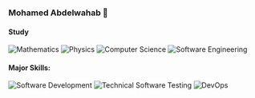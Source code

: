 ### Mohamed Abdelwahab 👋
#### Study
![Mathematics](https://img.shields.io/badge/%20-Mathematics-9cf)
![Physics](https://img.shields.io/badge/%20-Physics-9cf)
![Computer Science](https://img.shields.io/badge/%20-Computer%20Science-9cf)
![Software Engineering](https://img.shields.io/badge/%20-Software%20Engineering-9cf)

#### Major Skills:
![Software Development](https://img.shields.io/badge/%20-Software%20Development-green)
![Technical Software Testing](https://img.shields.io/badge/%20-Technical%20Software%20Testing-green)
![DevOps](https://img.shields.io/badge/%20-DevOps-green)

<!--
**mwahab25/mwahab25** is a ✨ _special_ ✨ repository because its `README.md` (this file) appears on your GitHub profile.

Here are some ideas to get you started:

- 🔭 I’m currently working on ...
- 🌱 I’m currently learning ...
- 👯 I’m looking to collaborate on ...
- 🤔 I’m looking for help with ...
- 💬 Ask me about ...
- 📫 How to reach me: ...
- 😄 Pronouns: ...
- ⚡ Fun fact: ...
-->
